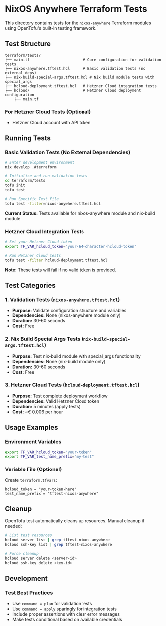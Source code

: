 # NixOS Anywhere Terraform Tests

This directory contains tests for the `nixos-anywhere` Terraform modules using
OpenTofu's built-in testing framework.

## Test Structure

```
terraform/tests/
├── main.tf                        # Core configuration for validation tests
├── nixos-anywhere.tftest.hcl      # Basic validation tests (no external deps)
├── nix-build-special-args.tftest.hcl # Nix build module tests with special_args
├── hcloud-deployment.tftest.hcl   # Hetzner Cloud integration tests
├── hcloud/                        # Hetzner Cloud deployment configuration
    ├── main.tf
```

### For Hetzner Cloud Tests (Optional)

- Hetzner Cloud account with API token

## Running Tests

### Basic Validation Tests (No External Dependencies)

```bash
# Enter development environment
nix develop .#terraform

# Initialize and run validation tests
cd terraform/tests
tofu init
tofu test

# Run Specific Test File
tofu test -filter=nixos-anywhere.tftest.hcl
```

**Current Status:** Tests available for nixos-anywhere module and nix-build
module

### Hetzner Cloud Integration Tests

```bash
# Set your Hetzner Cloud token
export TF_VAR_hcloud_token="your-64-character-hcloud-token"

# Run Hetzner Cloud tests
tofu test -filter hcloud-deployment.tftest.hcl
```

**Note:** These tests will fail if no valid token is provided.

## Test Categories

### 1. Validation Tests (`nixos-anywhere.tftest.hcl`)

- **Purpose:** Validate configuration structure and variables
- **Dependencies:** None (nixos-anywhere module only)
- **Duration:** 30-60 seconds
- **Cost:** Free

### 2. Nix Build Special Args Tests (`nix-build-special-args.tftest.hcl`)

- **Purpose:** Test nix-build module with special_args functionality
- **Dependencies:** None (nix-build module only)
- **Duration:** 30-60 seconds
- **Cost:** Free

### 3. Hetzner Cloud Tests (`hcloud-deployment.tftest.hcl`)

- **Purpose:** Test complete deployment workflow
- **Dependencies:** Valid Hetzner Cloud token
- **Duration:** 5 minutes (apply tests)
- **Cost:** ~€ 0.006 per hour

## Usage Examples

### Environment Variables

```bash
export TF_VAR_hcloud_token="your-token"
export TF_VAR_test_name_prefix="my-test"
```

### Variable File (Optional)

Create `terraform.tfvars`:

```hcl
hcloud_token = "your-token-here"
test_name_prefix = "tftest-nixos-anywhere"
```

## Cleanup

OpenTofu test automatically cleans up resources. Manual cleanup if needed:

```bash
# List test resources
hcloud server list | grep tftest-nixos-anywhere
hcloud ssh-key list | grep tftest-nixos-anywhere

# Force cleanup
hcloud server delete <server-id>
hcloud ssh-key delete <key-id>
```

## Development

### Test Best Practices

- Use `command = plan` for validation tests
- Use `command = apply` sparingly for integration tests
- Include proper assertions with clear error messages
- Make tests conditional based on available credentials
